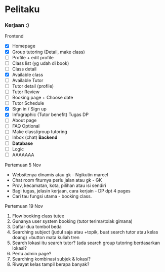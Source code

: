 # Pelitaku

### Kerjaan :)

Frontend
- [X] Homepage
- [X] Group tutoring (Detail, make class)
- [ ] Profile + edit profile
- [ ] Class list (yg udah di book)
- [ ] Class detail
- [X] Available class
- [ ] Available Tutor
- [ ] Tutor detail (profile)
- [ ] Tutor Review
- [ ] Booking page + Choose date
- [ ] Tutor Schedule
- [X] Sign in / Sign up
- [X] Infographic (Tutor benefit)
Tugas DP
- [ ] About page
- [ ] FAQ
Optional
- [ ] Make class/group tutoring
- [ ] Inbox (chat)
**Backend**
- [ ] **Database**
- [ ] Logic
- [ ] AAAAAAA

Pertemuan 5 Nov
- Websitenya dinamis atau gk - Ngikutin marcel
- Chat room fiturnya perlu jalan atau gk - GK
- Prov, kecamatan, kota, pilihan atau isi sendiri
- Bagi tugas, jelasin kerjaan, cara kerjain - DP dpt 4 pages
- Cari tau fungsi utama - booking class.

Pertemuan 19 Nov
1. Flow booking class tutee
2. Gunanya user system booking (tutor terima/tolak gimana)
3. Daftar dua tombol beda
4. Searching subject (judul saja atau +topik, buat search tutor atau kelas doang) +button mata kuliah tren
5. Search lokasi itu search tutor? (ada search group tutoring berdasarkan lokasi?
6. Perlu admin page?
7. Searching kombinasi subjek & lokasi?
8. Riwayat kelas tampil berapa banyak?
